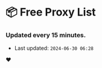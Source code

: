 # :package: Free Proxy List
### Updated every 15 minutes.

- Last updated: `2024-06-30 06:28`

:heart:
